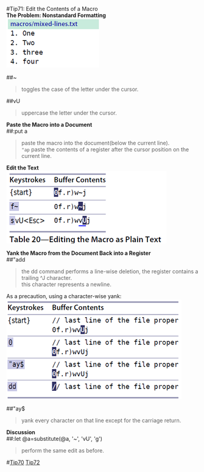 #Tip71: Edit the Contents of a Macro  
**The Problem: Nonstandard Formatting**  
![tip71_1](images/tip71_1.png)  
  
##~  
>toggles the case of the letter under the cursor.  
  
##vU  
>uppercase the letter under the cursor.  
  
**Paste the Macro into a Document**  
##:put a  
>paste the macro into the document(below the current line).  
>`"ap` paste the contents of a register after the cursor position on the current line.  
  
**Edit the Text**  
![tip71_2](images/tip71_2.png)  
  
**Yank the Macro from the Document Back into a Register**  
##"add  
>the dd command performs a line-wise deletion, the register contains a trailing ^J character.  
>this character represents a newline.  
  
As a precaution, using a character-wise yank:  
![tip71_3](images/tip71_3.png)  
  
##"ay$  
>yank every character on that line except for the carriage return.  
  
**Discussion**  
##:let @a=substitute(@a, '\~', 'vU', 'g')  
>perform the same edit as before.  
  
#[Tip70](tip70.md) [Tip72](tip72.md)
